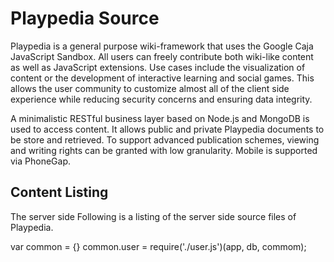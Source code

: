 # Playpedia Source

Playpedia is a general purpose wiki-framework that uses the Google Caja JavaScript Sandbox. All users can freely contribute both wiki-like content as well as JavaScript extensions. Use cases include the visualization of content or the development of interactive learning and social games. This allows the user community to customize almost all of the client side experience while reducing security concerns and ensuring data integrity.

A minimalistic RESTful business layer based on Node.js and MongoDB is used to access content. It allows public and private Playpedia documents to be store and retrieved. To support advanced publication schemes, viewing and writing rights can be granted with low granularity. Mobile is supported via PhoneGap. 

## Content Listing

The server side 
Following is a listing of the server side source files of Playpedia. 

  var common = {}
  common.user = require('./user.js')(app, db, commom);